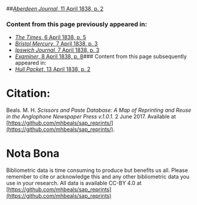 ##[*Aberdeen Journal*, 11 April 1838, p. 2](https://mhbeals.github.io/sap_html/Aberdeen-Journal/Aberdeen-Journal-11-April-1838-p-2)

### Content from this page previously appeared in:
+ [*The Times*, 6 April 1838, p. 5](https://mhbeals.github.io/sap_html/The-Times/The-Times-6-April-1838-p-5)
+ [*Bristol Mercury*, 7 April 1838, p. 3](https://mhbeals.github.io/sap_html/Bristol-Mercury/Bristol-Mercury-7-April-1838-p-3)
+ [*Ipswich Journal*, 7 April 1838, p. 3](https://mhbeals.github.io/sap_html/Ipswich-Journal/Ipswich-Journal-7-April-1838-p-3)
+ [*Examiner*, 8 April 1838, p. 8](https://mhbeals.github.io/sap_html/Examiner/Examiner-8-April-1838-p-8)### Content from this page subsequently appeared in:
+ [*Hull Packet*, 13 April 1838, p. 2](https://mhbeals.github.io/sap_html/Hull-Packet/Hull-Packet-13-April-1838-p-2)
                    
# Citation: 

Beals. M. H. *Scissors and Paste Database: A Map of Reprinting and Reuse in the Anglophone Newspaper Press v.1.0.1.* 2 June 2017. Available at [https://github.com/mhbeals/sap_reprints/](https://github.com/mhbeals/sap_reprints/). 
                    
# Nota Bona

Bibliometric data is time consuming to produce but benefits us all. Please remember to cite or acknowledge this and any other bibliometric data you use in your research. All data is available CC-BY 4.0 at [https://github.com/mhbeals/sap_reprints](https://github.com/mhbeals/sap_reprints)